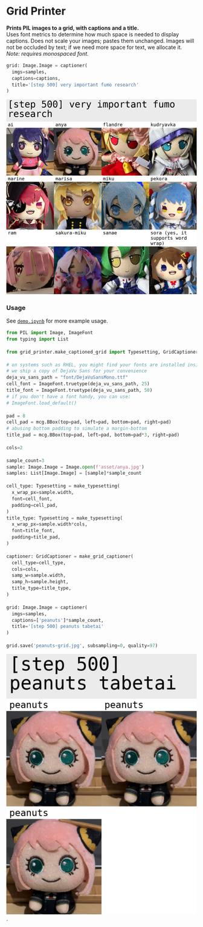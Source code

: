 # Grid Printer

**Prints PIL images to a grid, with captions and a title.**  
Uses font metrics to determine how much space is needed to display captions. Does not scale your images; pastes them unchanged. Images will not be occluded by text; if we need more space for text, we allocate it.  
_Note: requires monospaced font._

```python
grid: Image.Image = captioner(
  imgs=samples,
  captions=captions,
  title='[step 500] very important fumo research'
)
```

![An example grid generated by this library](asset/example-grid.jpg)

### Usage

See [`demo.ipynb`](demo.ipynb) for more example usage.

```python
from PIL import Image, ImageFont
from typing import List

from grid_printer.make_captioned_grid import Typesetting, GridCaptioner, make_typesetting, make_grid_captioner

# on systems such as RHEL, you might find your fonts are installed inside /usr/share/fonts
# we ship a copy of DejaVu Sans for your convenience
deja_vu_sans_path = "font/DejaVuSansMono.ttf"
cell_font = ImageFont.truetype(deja_vu_sans_path, 25)
title_font = ImageFont.truetype(deja_vu_sans_path, 50)
# if you don't have a font handy, you can use:
# ImageFont.load_default()

pad = 8
cell_pad = mcg.BBox(top=pad, left=pad, bottom=pad, right=pad)
# abusing bottom padding to simulate a margin-bottom
title_pad = mcg.BBox(top=pad, left=pad, bottom=pad*3, right=pad)

cols=2

sample_count=3
sample: Image.Image = Image.open(f'asset/anya.jpg')
samples: List[Image.Image] = [sample]*sample_count

cell_type: Typesetting = make_typesetting(
  x_wrap_px=sample.width,
  font=cell_font,
  padding=cell_pad,
)
title_type: Typesetting = make_typesetting(
  x_wrap_px=sample.width*cols,
  font=title_font,
  padding=title_pad,
)

captioner: GridCaptioner = make_grid_captioner(
  cell_type=cell_type,
  cols=cols,
  samp_w=sample.width,
  samp_h=sample.height,
  title_type=title_type,
)

grid: Image.Image = captioner(
  imgs=samples,
  captions=['peanuts']*sample_count,
  title='[step 500] peanuts tabetai'
)

grid.save('peanuts-grid.jpg', subsampling=0, quality=97)
```

![A (simpler) example grid generated by this library](asset/peanuts-grid.jpg).